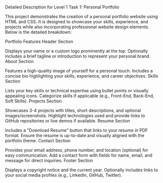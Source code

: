 Detailed Description for Level 1 Task 1: Personal Portfolio

This project demonstrates the creation of a personal portfolio website using HTML and CSS. It is designed to showcase your skills, experience, and projects while also incorporating professional website design elements. Below is the detailed breakdown:

Portfolio Features
Header Section

Displays your name or a custom logo prominently at the top.
Optionally includes a brief tagline or introduction to represent your personal brand.
About Section

Features a high-quality image of yourself for a personal touch.
Includes a concise bio highlighting your skills, experience, and career objectives.
Skills Section

Lists your key skills or technical expertise using bullet points or visually appealing icons.
Categorize skills if applicable (e.g., Front-End, Back-End, Soft Skills).
Projects Section

Showcases 3-4 projects with titles, short descriptions, and optional images/screenshots.
Highlight technologies used and provide links to GitHub repositories or live demos if available.
Resume Section

Includes a "Download Resume" button that links to your resume in PDF format.
Ensure the resume is up-to-date and visually aligned with the portfolio theme.
Contact Section

Provides your email address, phone number, and location (optional) for easy communication.
Add a contact form with fields for name, email, and message for direct inquiries.
Footer Section

Displays a copyright notice and the current year.
Optionally includes links to your social media profiles (e.g., LinkedIn, GitHub, Twitter).
